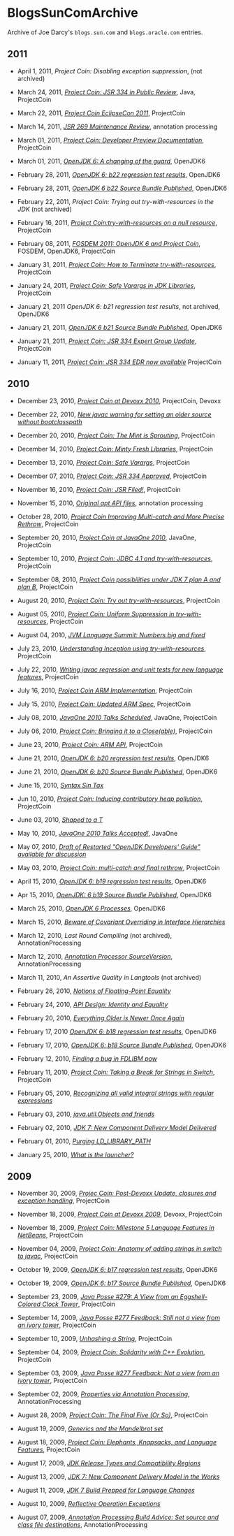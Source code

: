 # BlogsSunComArchive
Archive of Joe Darcy's `blogs.sun.com` and `blogs.oracle.com` entries.

## 2011

* April 1, 2011, 
_Project Coin: Disabling exception suppression_, (not archived)

* March 24, 2011,
[_Project Coin: JSR 334 in Public Review_](https://web.archive.org/web/20110430192234/http://blogs.sun.com/darcy/entry/project_coin_jsr_334_pr), Java,  ProjectCoin

* March 22, 2011,
[_Project Coin EclipseCon 2011_](https://web.archive.org/web/20110405081537/http://blogs.sun.com/darcy/entry/project_coin_eclipsecon_2011), ProjectCoin

* March 14, 2011, [_JSR 269 Maintenance Review_](https://web.archive.org/web/20110323131747/http://blogs.sun.com/darcy/entry/jsr_269_maintenance_review), annotation processing

* March 01, 2011,
[_Project Coin: Developer Preview Documentation_](https://web.archive.org/web/20110305123357/http://blogs.sun.com/darcy/entry/project_coin_developer_preview), ProjectCoin

* March 01, 2011, [_OpenJDK 6: A changing of the guard_](https://web.archive.org/web/20110430215419/http://blogs.sun.com/darcy/entry/openjdk_6_changing_guard), OpenJDK6

* February 28, 2011,
[_OpenJDK 6: b22 regression test results_](https://web.archive.org/web/20110304214059/http://blogs.sun.com/darcy/entry/openjdk_6_b22_regression_test), OpenJDK6

* February 28, 2011,
[_OpenJDK 6 b22 Source Bundle Published_](https://web.archive.org/web/20110306090911/http://blogs.sun.com/darcy/entry/openjdk_6_b22_sourcebundle), OpenJDK6

* February 22, 2011,
_Project Coin: Trying out try-with-resources in the JDK_ (not archived)

* February 16, 2011,
[_Project Coin:try-with-resources on a null resource_](https://web.archive.org/web/20110311235401/http://blogs.sun.com/darcy/entry/project_coin_null_try_with), ProjectCoin

* February 08, 2011,
[_FOSDEM 2011: OpenJDK 6 and Project Coin_](https://web.archive.org/web/20110212131914/http://blogs.sun.com/darcy/entry/fosdem_2011_openjdk_6_and), FOSDEM, OpenJDK6, ProjectCoin

* January 31, 2011,
[_Project Coin: How to Terminate try-with-resources_](https://web.archive.org/web/20110204134858/http://blogs.sun.com/darcy/entry/project_coin_how_to_terminate), ProjectCoin

* January 24, 2011,
[_Project Coin: Safe Varargs in JDK Libraries_](https://web.archive.org/web/20110130232747/http://blogs.sun.com/darcy/entry/project_coin_safe_vararg_libraries),
ProjectCoin

* January 21, 2011
_OpenJDK 6: b21 regression test results_, not archived, OpenJDK6

* January 21, 2011,
[_OpenJDK 6 b21 Source Bundle Published_](https://web.archive.org/web/20110201080747/http://blogs.sun.com/darcy/entry/openjdk_6_b21_source_bundle), OpenJDK6

* January 21, 2011,
[_Project Coin: JSR 334 Expert Group Update_](https://web.archive.org/web/20110127163216/http://blogs.sun.com/darcy/entry/jsr_334_eg_update), ProjectCoin

* January 11, 2011,
[_Project Coin: JSR 334 EDR now available_](https://web.archive.org/web/20110116185027/http://blogs.sun.com/darcy/entry/project_coin_edr) ProjectCoin


## 2010

* December 23, 2010,
[_Project Coin at Devoxx 2010_](https://web.archive.org/web/20110118022722/http://blogs.sun.com/darcy/entry/project_coin_devoxx), ProjectCoin, Devoxx

* December 22, 2010,
[_New javac warning for setting an older source without bootclasspath_](https://web.archive.org/web/20101225145622/http://blogs.sun.com/darcy/entry/bootclasspath_older_source)

* December 20, 2010,
[_Project Coin: The Mint is Sprouting_](https://web.archive.org/web/20101224170011/http://blogs.sun.com/darcy/entry/project_coin_mint_sprouting),
ProjectCoin

* December 14, 2010,
[_Project Coin: Minty Fresh Libraries_](https://web.archive.org/web/20101218230603/http://blogs.sun.com/darcy/entry/project_coin_minty_fresh_libraries), ProjectCoin

* December 13, 2010,
[_Project Coin: Safe Varargs_](https://web.archive.org/web/20101216075404/http://blogs.sun.com/darcy/entry/project_coin_safe_varargs), ProjectCoin

* December 07, 2010,
[_Project Coin: JSR 334 Approved_](https://web.archive.org/web/20101210194836/http://blogs.sun.com/darcy/entry/jsr_334_approved), ProjectCoin

* November 16, 2010,
[_Project Coin: JSR Filed!_](https://web.archive.org/web/20101120142145/http://blogs.sun.com/darcy/entry/project_coin_jsr_filed), ProjectCoin

* November 15, 2010, 
[_Original apt API files_](https://web.archive.org/web/20101123054305/http://blogs.sun.com/darcy/entry/apt_api_files), annotation processing

* October 28, 2010,
[_Project Coin Improving Multi-catch and More Precise Rethrow_](https://web.archive.org/web/20101101084652/http://blogs.sun.com/darcy/entry/project_coin_improving_multi_catch),
ProjectCoin

* September 20, 2010,
[_Project Coin at JavaOne 2010_](https://web.archive.org/web/20100923103207/http://blogs.sun.com/darcy/entry/project_coin_javaone_2010), JavaOne, ProjectCoin

* September 10, 2010,
[_Project Coin: JDBC 4.1 and try-with-resources_](https://web.archive.org/web/20100914144855/http://blogs.sun.com/darcy/entry/project_coin_jdbc_4_1),
ProjectCoin

* September 08, 2010,
[_Project Coin possibilities under JDK 7 plan A and plan B_](https://web.archive.org/web/20100911091558/http://blogs.sun.com/darcy/entry/project_coin_jdk_7_plan),
ProjectCoin

* August 20, 2010,
[_Project Coin: Try out try-with-resources_](https://web.archive.org/web/20100824113157/http://blogs.sun.com/darcy/entry/project_coin_try_out_try),
ProjectCoin

* August 05, 2010,
[_Project Coin: Uniform Suppression in try-with-resources_](https://web.archive.org/web/20101208092035/http://blogs.sun.com/darcy/entry/project_coin_uniform_suppression),
ProjectCoin

* August 04, 2010,
[_JVM Language Summit: Numbers big and fixed_](https://web.archive.org/web/20100807113823/http://blogs.sun.com/darcy/entry/jvmlang_numbers)

* July 23, 2010,
[_Understanding Inception using try-with-resources_](https://web.archive.org/web/20100728082054/http://blogs.sun.com/darcy/entry/understanding_inception_using_try_with),
ProjectCoin

* July 22, 2010,
[_Writing javac regression and unit tests for new language features_](https://web.archive.org/web/20100726072119/http://blogs.sun.com/darcy/entry/javac_regression_tests),
ProjectCoin

* July 16, 2010,
[_Project Coin ARM Implementation_](https://web.archive.org/web/20100720043433/http://blogs.sun.com/darcy/entry/project_coin_arm_implementation), ProjectCoin

* July 15, 2010,
[_Project Coin: Updated ARM Spec_](https://web.archive.org/web/20100719125521/http://blogs.sun.com/darcy/entry/project_coin_updated_arm_spec),
ProjectCoin

* July 08, 2010,
[_JavaOne 2010 Talks Scheduled_](https://web.archive.org/web/20100922054715/http://blogs.sun.com/darcy/entry/javaone_2010_talks_scheduled),
JavaOne, ProjectCoin

* July 06, 2010,
[_Project Coin: Bringing it to a Close(able)_](https://web.archive.org/web/20100710185006/http://blogs.sun.com/darcy/entry/project_coin_bring_close),
ProjectCoin

* June 23, 2010,
[_Project Coin: ARM API_](https://web.archive.org/web/20100701090305/http://blogs.sun.com/darcy/entry/project_coin_arm_api),
ProjectCoin

* June 21, 2010,
[_OpenJDK 6: b20 regression test results_](https://web.archive.org/web/20100903011225/http://blogs.sun.com/darcy/entry/openjdk_6_b20_regression_test),
OpenJDK6

* June 21, 2010,
[_OpenJDK 6: b20 Source Bundle Published_](https://web.archive.org/web/20100626005917/http://blogs.sun.com/darcy/entry/openjdk_6_b20_source_bundle),
OpenJDK6

* June 15, 2010,
[_Syntax Sin Tax_](https://web.archive.org/web/20100619085714/http://blogs.sun.com/darcy/entry/syntax_sin_tax)

* Jun 10, 2010,
[_Project Coin: Inducing contributory heap pollution_](https://web.archive.org/web/20100613144810/http://blogs.sun.com/darcy/entry/projectcoin_inducing_contributory_pollution),
ProjectCoin

*  June 03, 2010,
[_Shaped to a T_](https://web.archive.org/web/20100607041912/http://blogs.sun.com/darcy/entry/t_shaped)

* May 10, 2010,
[_JavaOne 2010 Talks Accepted!_](https://web.archive.org/web/20100514182725/http://blogs.sun.com/darcy/entry/javaone_2010_darcy_speaker), JavaOne

* May 07, 2010,
[_Draft of Restarted "OpenJDK Developers' Guide" available for discussion_](https://web.archive.org/web/20100511183548/http://blogs.sun.com/darcy/entry/draft_developers_guide)

* May 03, 2010,
[_Project Coin: multi-catch and final rethrow_](https://web.archive.org/web/20100507102753/http://blogs.sun.com/darcy/entry/project_coin_multi_catch_rethrow),
ProjectCoin

* April 15, 2010,
[_OpenJDK 6: b19 regression test results_](https://web.archive.org/web/20100420223013/http://blogs.sun.com/darcy/entry/openjdk_6_b19_regression_test),
OpenJDK6

* Apr 15, 2010,
[_OpenJDK: 6 b19 Source Bundle Published_](https://web.archive.org/web/20100421231717/http://blogs.sun.com/darcy/entry/openjdk_6_b19_source_bundle),
OpenJDK6

* March 25, 2010,
[_OpenJDK 6 Processes_](https://web.archive.org/web/20100331014359/http://blogs.sun.com/darcy/entry/openjdk_6_processes),
OpenJDK6

* March 15, 2010,
[_Beware of Covariant Overriding in Interface Hierarchies_](https://web.archive.org/web/20100401230446/http://blogs.sun.com/darcy/entry/covariant_interface_hierarchies)

* March 12, 2010,
_Last Round Compiling_ (not archived), AnnotationProcessing

* March 12, 2010,
[_Annotation Processor SourceVersion_](https://web.archive.org/web/20100322195614/http://blogs.sun.com/darcy/entry/annotation_processor_sourceversion),
AnnotationProcessing

* March 11, 2010,
_An Assertive Quality in Langtools_ (not archived)

* February 26, 2010,
[_Notions of Floating-Point Equality_](https://web.archive.org/web/20100304073501/http://blogs.sun.com/darcy/entry/notions_of_floating_point_equality)

* February 24, 2010,
[_API Design: Identity and Equality_](https://web.archive.org/web/20100228171416/http://blogs.sun.com/darcy/entry/api_design_identity_and_equality)

* February 20, 2010,
[_Everything Older is Newer Once Again_](https://web.archive.org/web/20100224062224/http://blogs.sun.com/darcy/entry/everything_older_is_newer_once)

* February 17, 2010
[_OpenJDK 6: b18 regression test results_](https://web.archive.org/web/20100224023127/http://blogs.sun.com/darcy/entry/openjdk_6_b18_regression_tests),
OpenJDK6

* February 17, 2010,
[_OpenJDK 6: b18 Source Bundle Published_](https://web.archive.org/web/20100221114019/http://blogs.sun.com/darcy/entry/openjdk_6_b18_source_bundle),
OpenJDK6

* February 12, 2010,
[_Finding a bug in FDLIBM pow_](https://web.archive.org/web/20100224235416/http://blogs.sun.com/darcy/entry/finding_a_bug_in_fdlibm)

* February 11, 2010,
[_Project Coin: Taking a Break for Strings in Switch_](https://web.archive.org/web/20100215134129/http://blogs.sun.com/darcy/entry/project_coin_string_switch_break),
ProjectCoin

* February 05, 2010,
[_Recognizing all valid integral strings with regular expressions_](https://web.archive.org/web/20101123150755/http://blogs.sun.com/darcy/entry/regex_for_integral_strings)

* February 03, 2010,
[_java.util.Objects and friends_](https://web.archive.org/web/20100210085239/http://blogs.sun.com/darcy/entry/java_util_objects_and_friends)

* February 02, 2010,
[_JDK 7: New Component Delivery Model Delivered_](https://web.archive.org/web/20100206215041/http://blogs.sun.com/darcy/entry/jdk_7_new_component_delivered)

* February 01, 2010,
[_Purging LD_LIBRARY_PATH_](https://web.archive.org/web/20100615185749/http://blogs.sun.com/darcy/entry/purging_ld_library_path)

* January 25, 2010,
[_What is the launcher?_](https://web.archive.org/web/20100617070126/http://blogs.sun.com/darcy/entry/what_is_the_launcher)

## 2009

* November 30, 2009,
[_Projec Coin: Post-Devoxx Update, closures and exception handling_](https://web.archive.org/web/20091203172927/http://blogs.sun.com/darcy/entry/projec_coin_post_devoxx_closures),
ProjectCoin

* November 18, 2009,
[_Project Coin at Devoxx 2009_](https://web.archive.org/web/20091122184238/http://blogs.sun.com/darcy/entry/project_coin_devoxx_2009),
Devoxx, ProjectCoin

* November 18, 2009,
[_Project Coin: Milestone 5 Language Features in NetBeans_](https://web.archive.org/web/20091122184243/http://blogs.sun.com/darcy/entry/project_coin_milestone_5_netbeans),
ProjectCoin

* November 04, 2009,
[_Project Coin: Anatomy of adding strings in switch to javac_](https://web.archive.org/web/20091108155642/http://blogs.sun.com/darcy/entry/project_coin_string_switch_anatomy),
ProjectCoin

* October 19, 2009,
[_OpenJDK 6: b17 regression test results_](https://web.archive.org/web/20100130005426/http://blogs.sun.com/darcy/entry/openjdk_6_b17_regression_tests),
OpenJDK6

* October 19, 2009,
[_OpenJDK 6: b17 Source Bundle Published_](https://web.archive.org/web/20091025224038/http://blogs.sun.com/darcy/entry/openjdk_6_b17_source_bundle1),
OpenJDK6

* September 23, 2009,
[_Java Posse #279: A View from an Eggshell-Colored Clock Tower_](https://web.archive.org/web/20100302083706/http://blogs.sun.com/darcy/entry/javaposse_279_egg_shell),
ProjectCoin

* September 14, 2009,
[_Java Posse #277 Feedback: Still not a view from an ivory tower_](https://web.archive.org/web/20090924023746/http://blogs.sun.com/darcy/entry/javaposse_277_still_not_ivory),
ProjectCoin

* September 10, 2009,
[_Unhashing a String_](https://web.archive.org/web/20090925190954/http://blogs.sun.com/darcy/entry/string_unhashing),
ProjectCoin

* September 04, 2009,
[_Project Coin: Solidarity with C++ Evolution_](https://web.archive.org/web/20090912042348/http://blogs.sun.com/darcy/entry/projectcoin_solidarity_with_c),
ProjectCoin

* September 03, 2009,
[_Java Posse #277 Feedback: Not a view from an ivory tower_](https://web.archive.org/web/20090906191655/http://blogs.sun.com/darcy/entry/javaposse_277_ivory_tower),
ProjectCoin

* September 02, 2009,
[_Properties via Annotation Processing_](https://web.archive.org/web/20100410203408/http://blogs.sun.com/darcy/entry/properties_via_annotation_processing),
AnnotationProcessing

* August 28, 2009,
[_Project Coin: The Final Five (Or So)_](https://web.archive.org/web/20090901035217/http://blogs.sun.com/darcy/entry/project_coin_final_five),
ProjectCoin

* August 19, 2009,
[_Generics and the Mandelbrot set_](https://web.archive.org/web/20090902145254/http://blogs.sun.com/darcy/entry/generics_and_the_mandelbrot_set)

* August 18, 2009,
[_Project Coin: Elephants, Knapsacks, and Language Features_](https://web.archive.org/web/20090821111152/http://blogs.sun.com/darcy/entry/project_coin_elephants_knapsacks_language),
ProjectCoin

* August 17, 2009,
[_JDK Release Types and Compatibility Regions_](https://web.archive.org/web/20090822161938/http://blogs.sun.com/darcy/entry/release_types_compatibility_regions)

* August 13, 2009,
[_JDK 7: New Component Delivery Model in the Works_](https://web.archive.org/web/20090816192611/http://blogs.sun.com/darcy/entry/jdk7_component_deliver_model)

* August 11, 2009,
[_JDK 7 Build Prepped for Language Changes_](https://web.archive.org/web/20090906200317/http://blogs.sun.com/darcy/entry/jdk7_build_prepped_language_changes)

* August 10, 2009,
[_Reflective Operation Exceptions_](https://web.archive.org/web/20090909053725/http://blogs.sun.com/darcy/entry/reflective_operation_exceptions)

* August 07, 2009,
[_Annotation Processing Build Advice: Set source and class file destinations_](https://web.archive.org/web/20090811142315/http://blogs.sun.com/darcy/entry/annotation_processing_build_advice_set),
AnnotationProcessing








